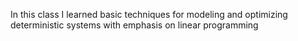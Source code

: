 In this class I learned basic techniques for modeling and optimizing deterministic systems with emphasis on linear programming
